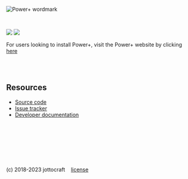 ![Power+ wordmark](https://i.imgur.com/GJt7WbW.png)

<br />

<a href="https://bugs.jottocraft.com/issues?q=project:%20RRS%20product:%20dtps%20rollout:%20released%20sort%20by:%20%7Bversion%20code%7D%20desc&fields=summary,description,idReadable,customFields(projectCustomField(field(name)),value(name))&$top=1"><img src="https://img.shields.io/badge/releases-view%20at%20bugs.jottocraft.com-blue" /></a>
<a href="https://powerplus.app"><img src="https://img.shields.io/website/https/powerplus.app.svg?label=server%20status" /></a>

For users looking to install Power+, visit the Power+ website by clicking <a href="https://powerplus.app">here</a>

<br /><br />

## Resources

- [Source code](https://gitlab.com/jottocraft/dtps)
- [Issue tracker](https://bugs.jottocraft.com)
- [Developer documentation](https://powerplus.app/docs/)

<br /><br /><br /><br /><br /><br />

(c) 2018-2023 jottocraft &nbsp;&nbsp; [license](https://gitlab.com/jottocraft/dtps/-/blob/main/LICENSE)
